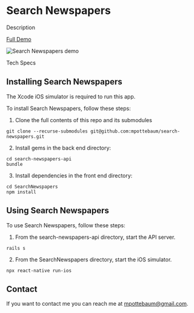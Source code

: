 # Search Newspapers

Description

[Full Demo](https://www.youtube.com/watch?v=SFXISEKAEYI)

![Search Newspapers demo](https://j.gifs.com/WLy7JW.gif)

Tech Specs

## Installing Search Newspapers

The Xcode iOS simulator is required to run this app.

To install Search Newspapers, follow these steps:

1. Clone the full contents of this repo and its submodules

```
git clone --recurse-submodules git@github.com:mpottebaum/search-newspapers.git
```

2. Install gems in the back end directory:

```
cd search-newspapers-api
bundle
```

3. Install dependencies in the front end directory:

```
cd SearchNewspapers
npm install
```

## Using Search Newspapers

To use Search Newspapers, follow these steps:

1. From the search-newspapers-api directory, start the API server.

```
rails s
```

2. From the SearchNewspapers directory, start the iOS simulator.

```
npx react-native run-ios
```

## Contact

If you want to contact me you can reach me at mpottebaum@gmail.com.